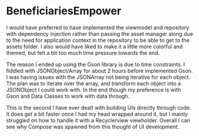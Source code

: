 # BeneficiariesEmpower

I would have preferred to have implemented the viewmodel and repository with dependency injection rather than passing the asset 
manager along due to the need for application context in the repository to be able to get to the assets folder. I also would have 
liked to make it a little more colorful and themed, but felt a bit too much time pressure towards the end. 

The reason I ended up using the Gson library is due to time constraints. I fiddled with JSONObject/Array for about 2 hours before
implemented Gson. I was having issues with the JSONArray not being iterative for each object. The plan was to iterate over the array, 
and transform each object into a JSONObject I could work with. In the end though my preference is with Gson and Data Classes
to work with data through. 

This is the second I have ever dealt with building UIs directly through code. It does get a bit faster once I had my head wrapped around it, 
but I mainly struggled on how to handle it with a Recyclerview viewholder. Overall I can see why Compose was spawned from this thought 
of UI development. 